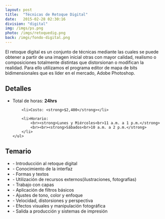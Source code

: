 ```yaml
---
layout: post
title:  "Técnicas de Retoque Digital"
date:   2015-02-28 02:30:16
division: "digital"
img: /imgs/ps.png
photo: /imgs/retoquedig.png
back: /imgs/fondo-digital.png
---
```

<div class="description">
	El retoque digital es un conjunto de técnicas mediante las cuales se puede obtener a partir de una imagen inicial otras con mayor calidad, realismo o composiciones totalmente distintas que distorsionan o modifican la realidad. Para ello utilizamos el programa editor de mapa de bits bidimensionales que es líder en el mercado, Adobe Photoshop.
</div>
<div class="details">
	<h2>Detalles</h2>
	<ul>
		<li>Total de horas: <strong>24hrs</strong></li>

		<li>Costo: <strong>$2,400</strong></li>

		<li>Horario:
			<br><strong>Lunes y Miércoles<br>11 a.m. a 1 p.m.</strong>
			<br><br><strong>Sábados<br>10 a.m. a 2 p.m.</strong>
		</li>
	</ul>
</div>
<div class="course">
	<h2>Temario</h2>
	<ul>
		<li>- Introducción al retoque digital</li>
		<li>- Conocimiento de la interfaz</li>
		<li>- Formas y textos</li>
		<li>- Utilización de recursos externos(ilustraciones, fotografías)</li>
		<li>- Trabajo con capas</li>
		<li>- Aplicación de filtros básicos</li>
		<li>- Ajustes de tono, color y enfoque</li>
		<li>- Velocidad, distorsiones y perspectiva</li>
		<li>- Efectos visuales y manipulación fotográfica</li>
		<li>- Salida a producción y sistemas de impresión</li>
	</ul>
</div>		